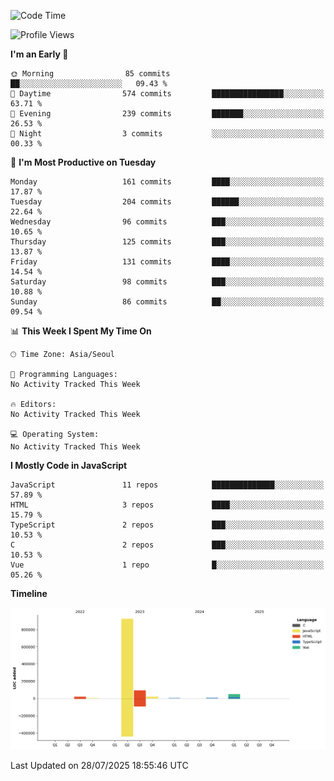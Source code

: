 <!--START_SECTION:waka-->
![Code Time](http://img.shields.io/badge/Code%20Time-131%20hrs%204%20mins-blue)

![Profile Views](http://img.shields.io/badge/Profile%20Views-0-blue)

**I'm an Early 🐤** 

```text
🌞 Morning                85 commits          ██░░░░░░░░░░░░░░░░░░░░░░░   09.43 % 
🌆 Daytime                574 commits         ████████████████░░░░░░░░░   63.71 % 
🌃 Evening                239 commits         ███████░░░░░░░░░░░░░░░░░░   26.53 % 
🌙 Night                  3 commits           ░░░░░░░░░░░░░░░░░░░░░░░░░   00.33 % 
```
📅 **I'm Most Productive on Tuesday** 

```text
Monday                   161 commits         ████░░░░░░░░░░░░░░░░░░░░░   17.87 % 
Tuesday                  204 commits         ██████░░░░░░░░░░░░░░░░░░░   22.64 % 
Wednesday                96 commits          ███░░░░░░░░░░░░░░░░░░░░░░   10.65 % 
Thursday                 125 commits         ███░░░░░░░░░░░░░░░░░░░░░░   13.87 % 
Friday                   131 commits         ████░░░░░░░░░░░░░░░░░░░░░   14.54 % 
Saturday                 98 commits          ███░░░░░░░░░░░░░░░░░░░░░░   10.88 % 
Sunday                   86 commits          ██░░░░░░░░░░░░░░░░░░░░░░░   09.54 % 
```


📊 **This Week I Spent My Time On** 

```text
🕑︎ Time Zone: Asia/Seoul

💬 Programming Languages: 
No Activity Tracked This Week

🔥 Editors: 
No Activity Tracked This Week

💻 Operating System: 
No Activity Tracked This Week
```

**I Mostly Code in JavaScript** 

```text
JavaScript               11 repos            ██████████████░░░░░░░░░░░   57.89 % 
HTML                     3 repos             ████░░░░░░░░░░░░░░░░░░░░░   15.79 % 
TypeScript               2 repos             ███░░░░░░░░░░░░░░░░░░░░░░   10.53 % 
C                        2 repos             ███░░░░░░░░░░░░░░░░░░░░░░   10.53 % 
Vue                      1 repo              █░░░░░░░░░░░░░░░░░░░░░░░░   05.26 % 
```



**Timeline**

![Lines of Code chart](https://raw.githubusercontent.com/project-dy/project-dy/main/assets/bar_graph.png)


 Last Updated on 28/07/2025 18:55:46 UTC
<!--END_SECTION:waka-->
